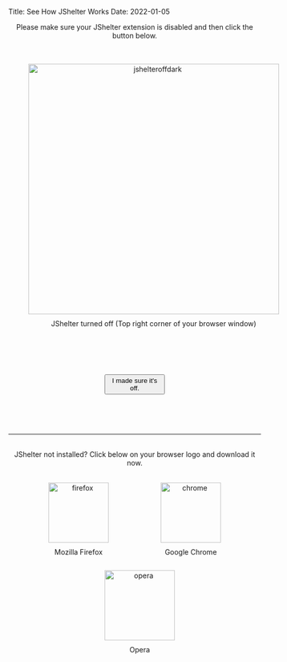 Title: See How JShelter Works
Date: 2022-01-05

<script>
// SPDX-FileCopyrightText: 2022 Jan Krčma
//
// SPDX-License-Identifier: GPL-3.0-or-later

function myFunction() {
  var x = document.getElementById("choose");
  var y = document.getElementById("intro");
  if (x.style.display === "none") {
    x.style.display = "inline";
    y.style.display = "none";
  } else {
    x.style.display = "none";
    y.style.display = "inline";
  }
} 
</script>



<div id="intro" style="text-align:center;">
Please make sure your JShelter extension is disabled and then click the button below.
<div style="text-align:center;">
</br>
</br>
<figure>
<picture>
<source media="(prefers-color-scheme: dark)" srcSet="images/jshelterOFFdark.png" type="image/png">
<img src="images/jshelterOFF.png" alt="jshelteroffdark" width="500">
</picture>
<figcaption style="text-align: center;width: 500px;margin-top: 10px;">JShelter turned off (Top right corner of your browser window)</figcaption>
</figure>






</br>
</br>
</br>


​    

<button style="height:40px;width:120px;" onclick="myFunction()">I made sure it's off.</button>

</br>
</br>
</br>

<hr>
</br>
JShelter not installed? Click below on your browser logo and download it now.
</br>

</br>

<figure>
<a href="https://addons.mozilla.org/cs/firefox/addon/javascript-restrictor/" target="_blank"><img src="images/firefox.png"  alt="firefox" width="120"></a>
<figcaption style="text-align: center;width: 120px;margin-top: 10px;">Mozilla Firefox</figcaption>
</figure>
<figure style="margin-left:60px;">
<a href="https://chrome.google.com/webstore/detail/jshelter/ammoloihpcbognfddfjcljgembpibcmb" target="_blank"><img src="images/chrome.png"  alt="chrome" width="120"></a>
<figcaption style="text-align: center;width: 120px;margin-top: 10px;">Google Chrome</figcaption>
</figure>

<figure style="margin-left:60px;">
<a href="https://addons.opera.com/cs/extensions/details/javascript-restrictor/" target="_blank"><img src="images/opera.png"  alt="opera" width="140"></a>
<figcaption style="text-align: center;width: 140px;margin-top: 10px;">Opera</figcaption>
</figure>
</div>

</div>





<div style="display :none" id="choose">


<div style="width: 850px">

<h3>Wrapped APIs</h3>
While your JShelter extension is turned off, you can try and see different ways an API can be misused to fingerprint your device. 
</br>
</br>
Just click on an icon below to see a try for yourself.
</br>
</br>

<figure>
<a href="gps"><img src="images/location.png"  alt="gps" width="105"></a>
<figcaption style="text-align: center;width: 105px;margin-top: 10px;">Geolocation</figcaption>
</figure>
<figure style="margin-left: 20px;">
<a href="devices"><img src="images/usb2.png"  alt="devices" width="125"></a>
<figcaption style="text-align: center;width: 125px;margin-top: 0px;">Devices</figcaption>
</figure>


<figure>
<a href="battery"><img src="images/bat.png"  alt="battery" width="125"></a>
<figcaption style="text-align: center;width: 125px;margin-top: 0px;">Battery Status</figcaption>
</figure>
<figure style="margin-left: 25px;">
<a href="hw"><img src="images/hw.png" alt="hardware" width="120" height="120" style="margin-bottom: 7px"></a>
<figcaption style="text-align: center;width: 120px;margin-top: 0px;">Hardware</figcaption>
</figure>

<figure style="margin-left: 50px;">
<a href="ispoint"><img src="images/cursor2.png" alt="isPoint" width= "70" height="70" style="margin-bottom: 15px;"></a>
<figcaption style="text-align: center;width: 70px;margin-top: 0px;">Cursor</figcaption>
</figure>

<figure style="margin-left: 40px;">
<a href="canvas"><img src="images/canvas.png" alt="canvas" width= "100" height="70" style="margin-bottom: 15px;"></a>
<figcaption style="text-align: center;width: 100px;margin-top: 0px;">Canvas</figcaption>
</figure>


<h3>Attack Defence</h3>
<p>You can also try having your device under an attack by a fingerprinter. Do not worry, it is not real. :)</p>
</br>

<figure>
<a href="pretime"><img src="images/clock.png"  alt="time" width="125"></a>
<figcaption style="text-align: center;width: 125px;margin-top: 10px;">Clock-Skew</figcaption>
</figure>

<figure style="margin-left: 50px;">
<a href="byproxy"><img src="images/proxy.png"  alt="proxy" width="125"></a>
<figcaption style="text-align: center;width: 125px;margin-top: 10px;">By Proxy</figcaption>
</figure>

</div>

</div>

<style>
figure {
    display: inline-block;
  }
</style>

